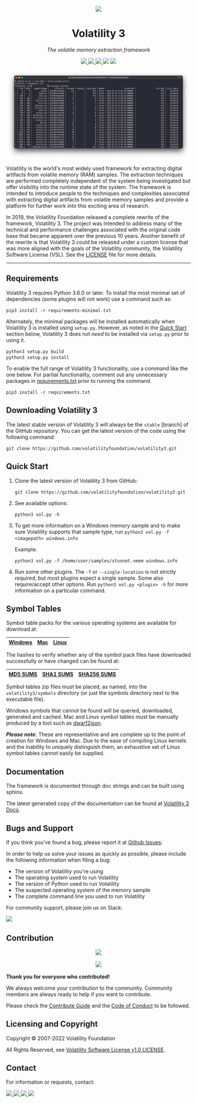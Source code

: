 <p align='center'><img src="doc/source/_static/favicon.ico" height="128"></p>
<h1 align="center">Volatility 3</a></h1>
<p align="center">
  <em>The volatile memory extraction framework</em>
</p>
<p align="center">
    <a href="https://github.com/volatilityfoundation/volatility3/actions/workflows/build-pypi.yml">
        <img src=https://github.com/volatilityfoundation/volatility3/actions/workflows/build-pypi.yml/badge.svg>
    </a>
    <a href="https://volatility3.readthedocs.io/en/latest/">
        <img src="https://img.shields.io/readthedocs/volatility3/latest">
    </a>
    <a href="https://github.com/volatilityfoundation/volatility3/releases">
        <img src=https://img.shields.io/github/v/release/volatilityfoundation/volatility3>
    </a>
    <img src=https://img.shields.io/github/downloads/volatilityfoundation/volatility3/total>
    <a href="https://twitter.com/volatility">
        <img src=https://img.shields.io/twitter/follow/volatility?style=social>
    </a>
    </p>
<p align="center">
<img src="doc/source/_static/screenshot.png">
</p>

Volatility is the world's most widely used framework for extracting digital
artifacts from volatile memory (RAM) samples. The extraction techniques are
performed completely independent of the system being investigated but offer
visibility into the runtime state of the system. The framework is intended
to introduce people to the techniques and complexities associated with
extracting digital artifacts from volatile memory samples and provide a
platform for further work into this exciting area of research.

In 2019, the Volatility Foundation released a complete rewrite of the
framework, Volatility 3. The project was intended to address many of the
technical and performance challenges associated with the original
code base that became apparent over the previous 10 years. Another benefit
of the rewrite is that Volatility 3 could be released under a custom
license that was more aligned with the goals of the Volatility community,
the Volatility Software License (VSL). See the 
[LICENSE](https://www.volatilityfoundation.org/license/vsl-v1.0) file for 
more details.
* * *
## Requirements

Volatility 3 requires Python 3.6.0 or later. To install the most minimal set of dependencies (some plugins will not work) use a command such as:

```shell
pip3 install -r requirements-minimal.txt
```

Alternately, the minimal packages will be installed automatically when Volatility 3 is installed using `setup.py`. However, as noted in the [Quick Start](#quick-start) section below, Volatility 3 does not *need* to be installed via `setup.py` prior to using it.

```shell
python3 setup.py build 
python3 setup.py install
```

To enable the full range of Volatility 3 functionality, use a command like the one below. For partial functionality, comment out any unnecessary packages in [requirements.txt](requirements.txt) prior to running the command.

```shell
pip3 install -r requirements.txt
```

## Downloading Volatility 3

The latest stable version of Volatility 3 will always be the `stable` [branch] of the GitHub repository. You can get the latest version of the code using the following command:

```shell
git clone https://github.com/volatilityfoundation/volatility3.git
```

## Quick Start

1. Clone the latest version of Volatility 3 from GitHub:

    ```shell
    git clone https://github.com/volatilityfoundation/volatility3.git
    ```

2. See available options:

    ```shell
    python3 vol.py -h
    ```

3. To get more information on a Windows memory sample and to make sure
Volatility supports that sample type, run
`python3 vol.py -f <imagepath> windows.info`

   Example:

    ```shell
    python3 vol.py -f /home/user/samples/stuxnet.vmem windows.info
    ```

4. Run some other plugins. The `-f` or `--single-location` is not strictly
required, but most plugins expect a single sample. Some also
require/accept other options.  Run `python3 vol.py <plugin> -h`
for more information on a particular command.

## Symbol Tables

Symbol table packs for the various operating systems are available for download at:

|[Windows](https://downloads.volatilityfoundation.org/volatility3/symbols/windows.zip)|[Mac](https://downloads.volatilityfoundation.org/volatility3/symbols/mac.zip)|[Linux](https://downloads.volatilityfoundation.org/volatility3/symbols/linux.zip)|
|:---:|:---:|:---:|


The hashes to verify whether any of the symbol pack files have downloaded successfully or have changed can be found at:

|[MD5 SUMS](https://downloads.volatilityfoundation.org/volatility3/symbols/MD5SUMS)|[SHA1 SUMS](https://downloads.volatilityfoundation.org/volatility3/symbols/SHA1SUMS)|[SHA256 SUMS](https://downloads.volatilityfoundation.org/volatility3/symbols/SHA256SUMS)|
|:---:|:---:|:---:|

Symbol tables zip files must be placed, as named, into the `volatility3/symbols` directory (or just the symbols directory next to the executable file).

Windows symbols that cannot be found will be queried, downloaded, generated and cached.  Mac and Linux symbol tables must be manually produced by a tool such as [dwarf2json](https://github.com/volatilityfoundation/dwarf2json).

***Please note***: These are representative and are complete up to the point of creation for Windows and Mac.  Due to the ease of compiling Linux kernels and the inability to uniquely distinguish them, an exhaustive set of Linux symbol tables cannot easily be supplied.

## Documentation

The framework is documented through doc strings and can be built using sphinx.

The latest generated copy of the documentation can be found at [Volatility 3 Docs](https://volatility3.readthedocs.io/en/latest).

## Bugs and Support

If you think you've found a bug, please report it at [Github Issues](https://github.com/volatilityfoundation/volatility3/issues):

In order to help us solve your issues as quickly as possible,
please include the following information when filing a bug:

- The version of Volatility you're using
- The operating system used to run Volatility
- The version of Python used to run Volatility
- The suspected operating system of the memory sample
- The complete command line you used to run Volatility

For community support, please join us on Slack:

<a href="https://www.volatilityfoundation.org/slack" target="_blank">
    <img src="https://img.shields.io/badge/Join Volatility Community-4A154B?style=for-the-badge&logo=slack&logoColor=white">
</a>

## Contribution

<p align="center">
<a href="https://github.com/volatilityfoundation/volatility3/graphs/contributors">
  <img src="https://contrib.rocks/image?repo=volatilityfoundation/volatility3" width="600"/>
</a>
</p>
<p align="center">
<a href="https://github.com/volatilityfoundation/volatility3/graphs/contributors">
    <img src="https://img.shields.io/github/contributors/volatilityfoundation/volatility3">
</a>
</p>

**Thank you for everyone who contributed!**

We always welcome your contribution to the community. Community members are always ready to help if you want to contribute.

Please check the [Contribute Guide](https://opensource.guide/how-to-contribute/) and the [Code of Conduct](./CODE_OF_CONDUCT.md) to be followed.

## Licensing and Copyright

Copyright © 2007-2022 Volatility Foundation

All Rights Reserved, see [Volatility Software License v1.0 LICENSE](https://www.volatilityfoundation.org/license/vsl-v1.0).


## Contact

For information or requests, contact:

<p align="left">
    <a href="https://www.volatilityfoundation.org">
        <img src="https://img.shields.io/badge/Volatility Foundation-4285F4?style=for-the-badge&logo=Google Chrome&logoColor=white">
    </a>
    <a href="https://volatility-labs.blogspot.com">
        <img src="https://img.shields.io/badge/Volatility LABS-FF5722?style=for-the-badge&logo=Blogger&logoColor=white">
    </a>
    <a href="mailto:volatility@volatilityfoundation.org">
        <img src="https://img.shields.io/badge/Volatility Foundation-EA4335?style=for-the-badge&logo=Gmail&logoColor=white">
    </a>
    <a href="https://twitter.com/volatility">
        <img src="https://img.shields.io/badge/Volatility-1DA1F2?style=for-the-badge&logo=Twitter&logoColor=white">
    </a>
</p>